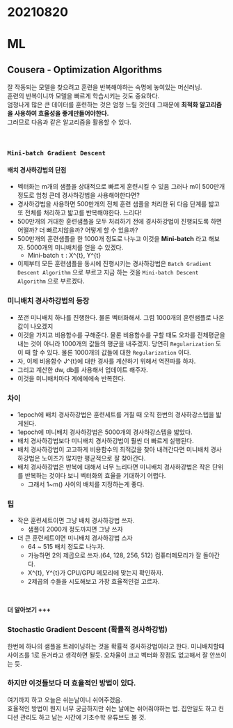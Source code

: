 # 20210820
# ML
## Cousera - Optimization Algorithms
잘 작동되는 모델을 찾으려고 훈련을 반복해야하는 숙명에 놓여있는 머신러닝. <br>
훈련의 반복이니까 모델을 빠르게 학습시키는 것도 중요하다. <br>
엄청나게 많은 큰 데이터를 훈련하는 것은 엄청 느릴 것인데 그때문에 **최적화 알고리즘을 사용하여 효율성을 좋게만들어야한다.** <br>
그러므로 다음과 같은 알고리즘을 활용할 수 있다.

<br>

### **`Mini-batch Gradient Descent`**
#### 배치 경사하강법의 단점
- 벡터화는 m개의 샘플을 상대적으로 빠르게 훈련시킬 수 있음 그러나 m이 500만개 정도로 엄청 큰데 경사하강법을 사용해야한다면?
- 경사하강법을 사용하면 500만개의 전체 훈련 샘플을 처리한 뒤 다음 단계를 밟고 또 전체를 처리하고 밟고를 반복해야한다. 느리다!
- 500만개의 거대한 훈련샘플을 모두 처리하기 전에 경사하강법이 진행되도록 하면 어떨까? 더 빠르지않을까? 어떻게 할 수 있을까?
- 500만개의 훈련샘플을 한 1000개 정도로 나누고 이것을 **Mini-batch** 라고 해보자. 5000개의 미니배치를 얻을 수 있겠다. 
    - Mini-batch `t` : X^{t}, Y^{t}
- 이제부터 모든 훈련샘플을 동시에 진행시키는 경사하강법은 `Batch Gradient Descent Algorithm` 으로 부르고 지금 하는 것을 `Mini-batch Descent Algorithm` 으로 부르겠다.

### 미니배치 경사하강법의 등장
- 쪼갠 미니배치 하나를 진행한다. 물론 벡터화해서. 그럼 1000개의 훈련샘플로 나온 값이 나오겠지
- 이것을 가지고 비용함수를 구해준다. 물론 비용함수를 구할 때도 오차를 전체평균을 내는 것이 아니라 1000개의 값들의 평균을 내주겠지. 당연히 `Regularization` 도 이 때 할 수 있다. 물론 1000개의 값들에 대한 `Regularization` 이다.
- 자, 이제 비용함수 J^{t}에 대한 경사를 계산하기 위해서 역전파를 하자.
- 그리고 계산한 dw, db를 사용해서 업데이트 해주자.
- 이것을 미니배치마다 계에에에속 반복한다.

### 차이
- 1epoch에 배치 경사하강법은 훈련세트를 거칠 때 오직 한번의 경사하강스텝을 밟게된다.
- 1epoch에 미니배치 경사하강법은 5000개의 경사하강스텝을 밟았다.
- 배치 경사하강법보다 미니배치 경사하강법이 훨씬 더 빠르게 실행된다.
- 배치 경사하강법이 고고하게 비용함수의 최적값을 찾아 내려간다면 미니배치 경사하강법은 노이즈가 많지만 평균적으로 잘 찾아간다.
- 배치 경사하강법은 반복에 대해서 너무 느리다면 미니배치 경사하강법은 작은 단위를 반복하는 것이다 보니 벡터화의 효율을 기대하기 어렵다.
    - 그래서 1~m() 사이의 배치를 지정하는게 좋다.

### 팁
- 작은 훈련세트이면 그냥 배치 경사하강법 쓰자. 
    - 샘플이 2000개 정도까지면 그냥 쓰자
- 더 큰 훈련세트이면 미니배치 경사하강법 스자
    -  64 ~ 515 배치 정도로 나누자.
    - 가능하면 2의 제곱으로 쓰자.(64, 128, 256, 512) 컴퓨터메모리가 잘 돌아간다.
    - X^{t}, Y^{t}가 CPU/GPU 메모리에 맞는지 확인하자.
    - 2제곱의 수들을 시도해보고 가장 효율적인걸 고르자.

<br>

**더 알아보기 +++**
### Stochastic Gradient Descent (확률적 경사하강법)
한번에 하나의 샘플을 트레이닝하는 것을 확률적 경사하강법이라고 한다. 미니배치할때 사이즈를 1로 둔거라고 생각하면 될듯. 오차율이 크고 벡터화 장점도 없고해서 잘 안쓰이는 듯. 
<br>

### 하지만 이것들보다 더 효율적인 방법이 있다. 


여기까지 하고 오늘은 쉬는날이니 쉬어주겠음. <br>
효율적인 방법이 뭔지 너무 궁금하지만 쉬는 날에는 쉬어줘야하는 법. 집안일도 하고 컨디션 관리도 하고 남는 시간에 기초수학 유튜브도 볼 것.
